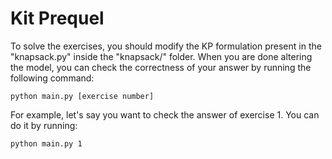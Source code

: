 # Kit Prequel

To solve the exercises, you should modify the KP formulation present in the "knapsack.py" inside the "knapsack/" folder.
When you are done altering the model, you can check the correctness of your answer by running the following command:

`python main.py [exercise number]`

For example, let's say you want to check the answer of exercise 1. You can do it by running: 

`python main.py 1`
